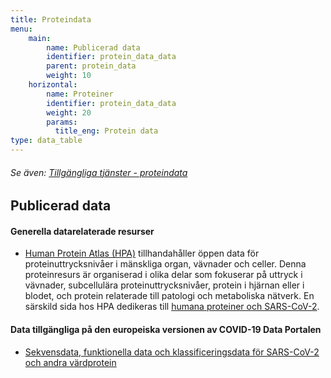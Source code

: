 ```yaml
---
title: Proteindata
menu:
    main:
        name: Publicerad data
        identifier: protein_data_data
        parent: protein_data
        weight: 10
    horizontal:
        name: Proteiner
        identifier: protein_data_data
        weight: 20
        params:
          title_eng: Protein data
type: data_table
---
```

###### Se även: [Tillgängliga tjänster - proteindata](../services)

## Publicerad data

#### Generella datarelaterade resurser

* [Human Protein Atlas (HPA)](https://www.proteinatlas.org)
  tillhandahåller öppen data för proteinuttrycksnivåer i mänskliga
  organ, vävnader och celler. Denna proteinresurs är organiserad i
  olika delar som fokuserar på uttryck i vävnader, subcellulära
  proteinuttrycksnivåer, protein i hjärnan eller i blodet, och protein
  relaterade till patologi och metaboliska nätverk. En särskild sida hos HPA dedikeras till [humana proteiner och
  SARS-CoV-2](https://www.proteinatlas.org/humanproteome/sars-cov-2).

#### Data tillgängliga på den europeiska versionen av COVID-19 Data Portalen

* [Sekvensdata, funktionella data och klassificeringsdata för SARS-CoV-2 och andra värdprotein](https://www.covid19dataportal.org/proteins?db=uniprot-covid19)
